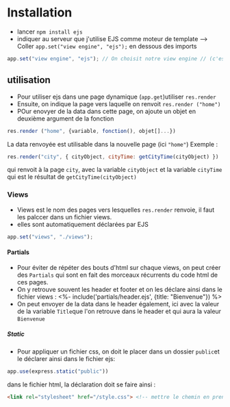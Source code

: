 # Installation

- lancer `npm install ejs`
- indiquer au serveur que j'utilise EJS comme moteur de template --> Coller `app.set("view engine", "ejs");` en dessous des imports

```js
app.set("view engine", "ejs"); // On choisit notre view engine // (c'est là dedans que ejs sera require, mais c'est pas à nous de le faire)
```

## utilisation

- Pour utiliser ejs dans une page dynamique (`app.get`)utiliser `res.render`
- Ensuite, on indique la page vers laquelle on renvoit  `res.render ("home")`
- POur enovyer de la data dans cette page, on ajoute un objet en deuxième argument de la fonction

```js
res.render ("home", {variable, fonction(), objet[]...})
```

La data renvoyée est utilisable dans la nouvelle page (ici `"home"`)
Exemple :

```js
res.render("city", { cityObject, cityTime: getCityTime(cityObject) })
```

 qui renvoit à la page `city`, avec la variable `cityObject` et la variable `cityTime` qui est le résultat de `getCityTime(cityObject)`

### Views

- Views est le nom des pages vers lesquelles `res.render` renvoie, il faut les palccer dans un fichier views.
- elles sont automatiquement déclarées par EJS

```js
app.set("views", "./views");
```

#### Partials

- Pour éviter de répéter des bouts d'html sur chaque views, on peut créer des `Partials` qui sont en fait des morceaux récurrents du code html de ces pages.
- On y retrouve souvent les header et footer et on les déclare ainsi dans le fichier views : <%- include('partials/header.ejs', {title: "Bienvenue"}) %>
- On peut envoyer de la data dans le header également, ici avec la valeur de la variable `Title`que l'on retrouve dans le header et qui aura la valeur `Bienvenue`

##### Static

- Pour appliquer un fichier css, on doit le placer dans un dossier `public`et le déclarer ainsi dans le fichier ejs:

```js
app.use(express.static("public"))
```

dans le fichier html, la déclaration doit se faire ainsi :

```html
<link rel="stylesheet" href="/style.css"> <!-- mettre le chemin en prenant comme point de départ le fichier public>
```
